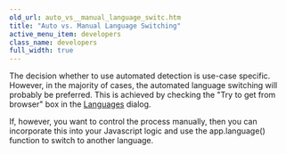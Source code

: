 ```yaml
---
old_url: auto_vs__manual_language_switc.htm
title: "Auto vs. Manual Language Switching"
active_menu_item: developers
class_name: developers
full_width: true
---
```



The decision whether to use automated detection is use-case specific. However, in the majority of cases, the automated language switching will probably be preferred. This is achieved by checking the "Try to get from browser" box in the [Languages](/developers/documentation/product-guide/advanced-features/multi-language-apps/setting-for-auto-language-dete) dialog.

If, however, you want to control the process manually, then you can incorporate this into your Javascript logic and use the app.language() function to switch to another language.

